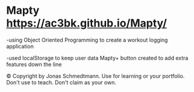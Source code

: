 # Mapty  https://ac3bk.github.io/Mapty/
-using Object Oriented Programming to create a workout logging application 



-used localStorage to keep user data
Mapty+ button created to add extra features down the line


© Copyright by Jonas Schmedtmann. Use for learning or your portfolio. Don't use to teach. Don't claim as your own. 
